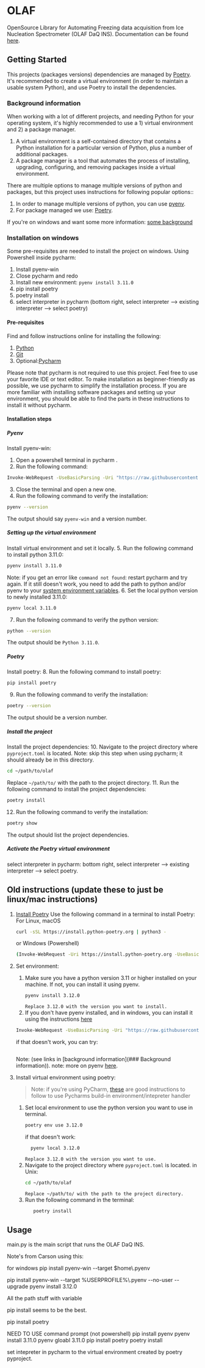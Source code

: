 


 



# OLAF
OpenSource Library for Automating Freezing data acquisition from Ice Nucleation Spectrometer (OLAF DaQ INS).
Documentation can be found [here](https://sigran.github.io/OLAF/).
## Getting Started
 This projects (packages versions) dependencies are managed by [Poetry](https://python-poetry.org/docs/). 
 It's recommended to create a virtual environment (in order to maintain a usable system Python), 
 and use Poetry to install the dependencies.

### Background information
When working with a lot of different projects, and needing Python for your operating system, 
it's highly recommended to use a 1) virtual environment and 2) a package manager.
1) A virtual environment is a self-contained directory that contains a Python installation for a particular version of Python, plus a number of additional packages.
2) A package manager is a tool that automates the process of installing, upgrading, configuring, and removing packages inside a virtual environment.

There are multiple options to manage multiple versions of python and packages, but this project uses instructions for following popular options::
1) In order to manage multiple versions of python, you can use [pyenv](https://realpython.com/intro-to-pyenv/).
2) For package managed we use: [Poetry](https://python-poetry.org/docs/).

If you're on windows and want some more information: [some background](https://endjin.com/blog/2023/03/how-to-setup-python-pyenv-poetry-on-windows)

### Installation on windows
Some pre-requisites are needed to install the project on windows. 
Using Powershell inside pycharm:
1. Install pyenv-win 
2. Close pycharm and redo 
3. Install new environment: `pyenv install 3.11.0`
4. pip install poetry 
5. poetry install 
6. select interpreter in pycharm (bottom right, select interpreter --> existing interpreter --> select poetry)

#### Pre-requisites
Find and follow instructions online for installing the following:
1. [Python](https://www.python.org/downloads/)
2. [Git](https://git-scm.com/downloads)
3. Optional:[Pycharm](https://www.jetbrains.com/pycharm/download/)

Please note that pycharm is not required to use this project. Feel free to use your favorite IDE or text editor.
To make installation as beginner-friendly as possible, we use pycharm to simplify the installation process. If you are
more familiar with installing software packages and setting up your environment, you should be able to find the parts
in these instructions to install it without pycharm.

#### Installation steps
##### Pyenv
Install pyenv-win:
1. Open a powershell terminal in pycharm <add image>.
2. Run the following command:
```bash
Invoke-WebRequest -UseBasicParsing -Uri "https://raw.githubusercontent.com/pyenv-win/pyenv-win/master/pyenv-win/install-pyenv-win.ps1" -OutFile "./install-pyenv-win.ps1"; &"./install-pyenv-win.ps1"
```
3. Close the terminal and open a new one.
4. Run the following command to verify the installation:
```bash
pyenv --version
```
The output should say `pyenv-win` and a version number.

##### Setting up the virtual environment
Install virtual environment and set it locally.
5. Run the following command to install python 3.11.0:
```bash
pyenv install 3.11.0
```
Note: if you get an error like `command not found`: restart pycharm and try again.
    If it still doesn't work, you need to add the path to python and/or pyenv to your [system environment variables](https://phoenixnap.com/kb/add-python-to-path).
6. Set the local python version to newly installed 3.11.0:
```bash
pyenv local 3.11.0
```
7. Run the following command to verify the python version:
```bash
python --version
```
The output should be `Python 3.11.0`.

##### Poetry
Install poetry:
8. Run the following command to install poetry:
```bash
pip install poetry
```
9. Run the following command to verify the installation:
```bash
poetry --version
```
The output should be a version number.

##### Install the project
Install the project dependencies:
10. Navigate to the project directory where `pyproject.toml` is located. 
Note: skip this step when using pycharm; it should already be in this directory.
```bash
cd ~/path/to/olaf
```
Replace `~/path/to/` with the path to the project directory.
11. Run the following command to install the project dependencies:
```bash
poetry install
```
12. Run the following command to verify the installation:
```bash
poetry show
```
The output should list the project dependencies.

##### Activate the Poetry virtual environment
select interpreter in pycharm: 
bottom right, select interpreter --> existing interpreter --> select poetry.
<add images>








## Old instructions (update these to just be linux/mac instructions)
 1. [Install Poetry](https://python-poetry.org/docs/#installing-with-the-official-installer)
    Use the following command in a terminal to install Poetry:
    For Linux, macOS
    ```bash
    curl -sSL https://install.python-poetry.org | python3 -
    ```
    or Windows (Powershell)
    ```bash
    (Invoke-WebRequest -Uri https://install.python-poetry.org -UseBasicParsing).Content | py -
    ```
 2. Set environment:
    1. Make sure you have a python version 3.11 or higher installed on your machine. If not, you can install it using pyenv.
       ```bash
       pyenv install 3.12.0
       ```
       `Replace 3.12.0 with the version you want to install.`
    2. If you don't have pyenv installed, and in windows, you can install it using the instructions [here](https://github.com/pyenv-win/pyenv-win?tab=readme-ov-file#installation)
    ``` bash
    Invoke-WebRequest -UseBasicParsing -Uri "https://raw.githubusercontent.com/pyenv-win/pyenv-win/master/pyenv-win/install-pyenv-win.ps1" -OutFile "./install-pyenv-win.ps1"; &"./install-pyenv-win.ps1"
    ```
    if that doesn't work, you can try:
    ``` bash
    
    ```
    Note: (see links in [background information](### Background information)).
       note: more on pyenv [here](https://realpython.com/intro-to-pyenv/).


3. Install virtual environment using poetry:
    > Note: if you're using PyCharm, [these](https://www.jetbrains.com/help/pycharm/poetry.html) 
   > are good instructions to follow to use Pycharms build-in environment/intepreter handler
   1. Set local environment to use the python version you want to use in terminal.
       ```bash
       poetry env use 3.12.0
       ```
       if that doesn't work:
       ```bash
         pyenv local 3.12.0
       ```
       `Replace 3.12.0 with the version you want to use.`
   2. Navigate to the project directory where `pyproject.toml` is located. 
   in Unix:
      ```bash
      cd ~/path/to/olaf
      ```
      `Replace ~/path/to/ with the path to the project directory.`
   3. Run the following command in the terminal:
        ```bash
           poetry install
        ```
    
       
## Usage
main.py is the main script that runs the OLAF DaQ INS.
       
       
    

Note's from Carson using this:

for windows
pip install pyenv-win --target $home\\.pyenv

pip install pyenv-win --target %USERPROFILE%\\.pyenv --no-user --upgrade
pyenv install 3.12.0

All the path stuff with variable

pip install seems to be the best.

pip install poetry


NEED TO USE command prompt (not powershell)
pip install pyenv
pyenv install 3.11.0
pyenv gloabl 3.11.0
pip install poetry
poetry install

set intepreter in pycharm to the virtual environment created by poetry
pyproject.


